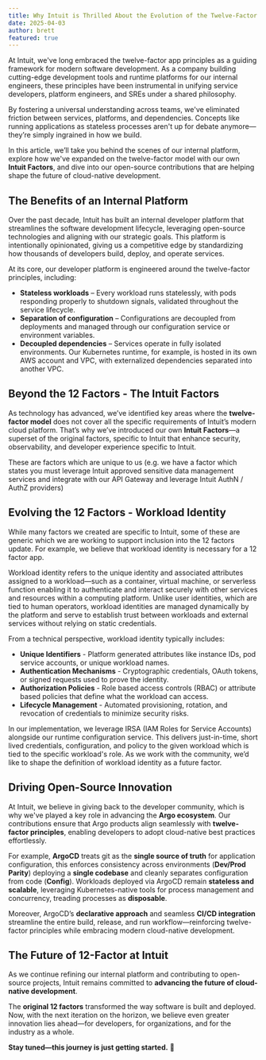 ```yaml
---
title: Why Intuit is Thrilled About the Evolution of the Twelve-Factor Model
date: 2025-04-03
author: brett
featured: true
---
```


At Intuit, we've long embraced the twelve-factor app principles as a guiding
framework for modern software development. As a company building cutting-edge
development tools and runtime platforms for our internal engineers, these
principles have been instrumental in unifying service developers, platform
engineers, and SREs under a shared philosophy.

<!-- END_EXCERPT -->

By fostering a universal understanding across teams, we've eliminated friction
between services, platforms, and dependencies. Concepts like running
applications as stateless processes aren't up for debate anymore—they’re simply
ingrained in how we build.

In this article, we’ll take you behind the scenes of our internal platform,
explore how we've expanded on the twelve-factor model with our own **Intuit
Factors**, and dive into our open-source contributions that are helping shape
the future of cloud-native development.

## The Benefits of an Internal Platform

Over the past decade, Intuit has built an internal developer platform that
streamlines the software development lifecycle, leveraging open-source
technologies and aligning with our strategic goals. This platform is
intentionally opinionated, giving us a competitive edge by standardizing how
thousands of developers build, deploy, and operate services.

At its core, our developer platform is engineered around the twelve-factor
principles, including:

- **Stateless workloads** – Every workload runs statelessly, with pods
  responding properly to shutdown signals, validated throughout the service
  lifecycle.
- **Separation of configuration** – Configurations are decoupled from
  deployments and managed through our configuration service or environment
  variables.
- **Decoupled dependencies** – Services operate in fully isolated environments.
  Our Kubernetes runtime, for example, is hosted in its own AWS account and
  VPC, with externalized dependencies separated into another VPC.

## Beyond the 12 Factors \- The Intuit Factors

As technology has advanced, we’ve identified key areas where the **twelve-factor
model** does not cover all the specific requirements of Intuit’s modern cloud
platform. That’s why we’ve introduced our own **Intuit Factors**—a superset of
the original factors, specific to Intuit that enhance security, observability,
and developer experience specific to Intuit.

These are factors which are unique to us (e.g. we have a factor which states
you must leverage Intuit approved sensitive data management services and
integrate with our API Gateway and leverage Intuit AuthN / AuthZ providers)

## Evolving the 12 Factors \- Workload Identity

While many factors we created are specific to Intuit, some of these are generic
which we are working to support inclusion into the 12 factors update. For
example, we believe that workload identity is necessary for a 12 factor app.

Workload identity refers to the unique identity and associated attributes
assigned to a workload—such as a container, virtual machine, or serverless
function enabling it to authenticate and interact securely with other services
and resources within a computing platform. Unlike user identities, which are
tied to human operators, workload identities are managed dynamically by the
platform and serve to establish trust between workloads and external services
without relying on static credentials.

From a technical perspective, workload identity typically includes:

- **Unique Identifiers** \- Platform generated attributes like instance IDs,
  pod service accounts, or unique workload names.
- **Authentication Mechanisms** \- Cryptographic credentials, OAuth tokens, or
  signed requests used to prove the identity.
- **Authorization Policies** \- Role based access controls (RBAC) or attribute
  based policies that define what the workload can access.
- **Lifecycle Management** \- Automated provisioning, rotation, and revocation
  of credentials to minimize security risks.

In our implementation, we leverage IRSA (IAM Roles for Service Accounts)
alongside our runtime configuration service. This delivers just-in-time, short
lived credentials, configuration, and policy to the given workload which is
tied to the specific workload's role. As we work with the community, we’d like
to shape the definition of workload identity as a future factor.

## Driving Open-Source Innovation

At Intuit, we believe in giving back to the developer community, which is why
we've played a key role in advancing the **Argo ecosystem**. Our contributions
ensure that Argo products align seamlessly with **twelve-factor principles**,
enabling developers to adopt cloud-native best practices effortlessly.

For example, **ArgoCD** treats git as the **single source of truth** for
application configuration, this enforces consistency across environments
(**Dev/Prod Parity**) deploying a **single codebase** and cleanly separates
configuration from code (**Config**). Workloads deployed via ArgoCD remain
**stateless and scalable**, leveraging Kubernetes-native tools for process
management and concurrency, treading processes as **disposable**.

Moreover, ArgoCD’s **declarative approach** and seamless **CI/CD integration**
streamline the entire build, release, and run workflow—reinforcing twelve-factor
principles while embracing modern cloud-native development.

## The Future of 12-Factor at Intuit

As we continue refining our internal platform and contributing to open-source
projects, Intuit remains committed to **advancing the future of cloud-native
development**.

The **original 12 factors** transformed the way software is built and deployed.
Now, with the next iteration on the horizon, we believe even greater innovation
lies ahead—for developers, for organizations, and for the industry as a whole.

**Stay tuned—this journey is just getting started.** 🚀
